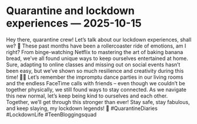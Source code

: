 # Quarantine and lockdown experiences — 2025-10-15

Hey there, quarantine crew! Let’s talk about our lockdown experiences, shall we? 🌟 These past months have been a rollercoaster ride of emotions, am I right? From binge-watching Netflix to mastering the art of baking banana bread, we’ve all found unique ways to keep ourselves entertained at home. Sure, adapting to online classes and missing out on social events hasn’t been easy, but we’ve shown so much resilience and creativity during this time! 💪🏼 Let’s remember the impromptu dance parties in our living rooms and the endless FaceTime calls with friends – even though we couldn’t be together physically, we still found ways to stay connected. As we navigate this new normal, let’s keep being kind to ourselves and each other. Together, we’ll get through this stronger than ever! Stay safe, stay fabulous, and keep slaying, my lockdown legends! 💖 #QuarantineDiaries #LockdownLife #TeenBloggingsquad